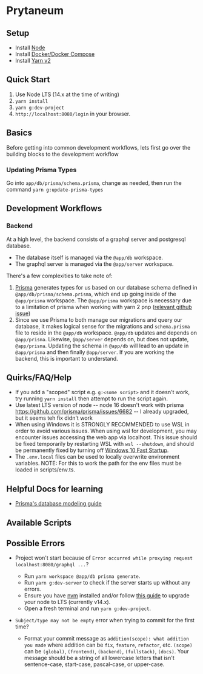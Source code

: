 # Prytaneum

## Setup

-   Install [Node](https://nodejs.org/en/download/)
-   Install [Docker/Docker Compose](https://docs.docker.com/compose/install/)
-   Install [Yarn v2](https://yarnpkg.com/getting-started)

## Quick Start

1. Use Node LTS (14.x at the time of writing)
2. `yarn install`
3. `yarn g:dev-project`
4. `http://localhost:8080/login` in your browser.

## Basics

Before getting into common development workflows, lets first go over the building blocks to the development workflow

### Updating Prisma Types

Go into `app/db/prisma/schema.prisma`, change as needed, then run the command `yarn g:update-prisma-types`

## Development Workflows

### Backend

At a high level, the backend consists of a graphql server and postgresql database.

-   The database itself is managed via the `@app/db` workspace.
-   The graphql server is managed via the `@app/server` workspace.

There's a few complexities to take note of:

1. [Prisma](https://www.prisma.io/) generates types for us based on our database schema defined in `@app/db/prisma/schema.prisma`, which end up going inside of the `@app/prisma` workspace. The `@app/prisma` workspace is necessary due to a limitation of prisma when working with yarn 2 pnp ([relevant github issue](https://github.com/prisma/prisma/issues/1439#issuecomment-790471739))
2. Since we use Prisma to both manage our migrations and query our database, it makes logical sense for the migrations and `schema.prisma` file to reside in the `@app/db` workspace. `@app/db` updates and depends on `@app/prisma`. Likewise, `@app/server` depends on, but does not update, `@app/prisma`. Updating the schema in `@app/db` will lead to an update in `@app/prisma` and then finally `@app/server`. If you are working the backend, this is important to understand.

## Quirks/FAQ/Help

-   If you add a "scoped" script e.g. `g:<some script>` and it doesn't work, try running `yarn install` then attempt to run the script again.
-   Use latest LTS version of node -- node 16 doesn't work with prisma https://github.com/prisma/prisma/issues/6682 -- I already upgraded, but it seems teh fix didn't work
-   When using Windows it is STRONGLY RECOMMENDED to use WSL in order to avoid various issues. When using wsl for development, you may encounter issues accessing the web app via localhost. This issue should be fixed temporarily by restarting WSL with `wsl --shutdown`, and should be permanently fixed by turning off [Windows 10 Fast Startup](https://www.tenforums.com/tutorials/4189-turn-off-fast-startup-windows-10-a.html).
-   The `.env.local` files can be used to locally overwrite environment variables. NOTE: For this to work the path for the env files must be loaded in scripts/env.ts.

## Helpful Docs for learning

-   [Prisma's database modeling guide](https://www.prisma.io/dataguide)

## Available Scripts

## Possible Errors

- Project won't start because of `Error occurred while proxying request localhost:8080/graphql ...`?
    - Run `yarn workspace @app/db prisma generate`.
    - Run `yarn g:dev-server` to check if the server starts up without any errors.
    - Ensure you have [nvm](https://github.com/nvm-sh/nvm) installed and/or follow [this guide](https://stackoverflow.com/questions/11284634/upgrade-node-js-to-the-latest-version-on-mac-os) to upgrade your node to LTS (currently v14.x).
    - Open a fresh terminal and run `yarn g:dev-project`.

- `Subject/type may not be empty` error when trying to commit for the first time?
    - Format your commit message as `addition(scope): what addition you made` where addition can be `fix`, `feature`, `refactor`, etc. `(scope)` can be `(global)`, `(frontend)`, `(backend)`, `(fullstack)`, `(docs)`. Your message should be a string of all lowercase letters that isn't sentence-case, start-case, pascal-case, or upper-case.
